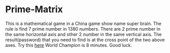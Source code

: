 # Prime-Matrix
This is a mathematical game in a China game show name super brain. The rule is find 7 prime number in 1380 numbers. There are 2 prime number in the same horizontal axis and other 2 number in the same vertical axis. The result(password) that you need to find is at the cross point of the two above axes. Try this [here](https://lekynam2000.github.io/Prime-Matrix/dist/game.html?fbclid=IwAR0N9Br_lwoknoinakhyyV_31KBZ9XNnW6YIlruKrua04qF2Kcri4yblMjg)
World Champion is 8 minutes. Good luck.
